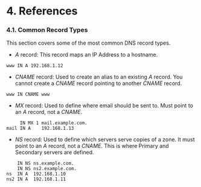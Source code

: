 # 4. References

### 4.1. Common Record Types

This section covers some of the most common DNS record types.

- _A_ record: This record maps an IP Address to a hostname.
```
www IN A 192.168.1.12
```

- _CNAME_ record: Used to create an alias to an existing _A_ record. You cannot create a _CNAME_ record pointing to another _CNAME_ record.
```
www IN CNAME www
```

- _MX_ record: Used to define where email should be sent to. Must point to an _A_ record, not a _CNAME_.
```
     IN MX 1 mail.example.com.
mail IN A    192.168.1.13
```

- _NS_ record: Used to define which servers serve copies of a zone. It must point to an _A_ record, not a _CNAME_. This is where Primary and Secondary servers are defined.
```
    IN NS ns.example.com.
    IN NS ns2.example.com.
ns  IN A  192.168.1.10
ns2 IN A  192.168.1.11
```
